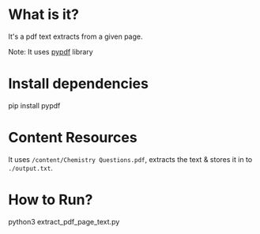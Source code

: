 # What is it?
It's a pdf text extracts from a given page. 

Note: It uses [pypdf](https://github.com/py-pdf/pypdf) library

# Install dependencies
pip install pypdf

# Content Resources
It uses `/content/Chemistry Questions.pdf`, extracts the text  & stores it in to `./output.txt`.

# How to Run?
python3 extract_pdf_page_text.py
